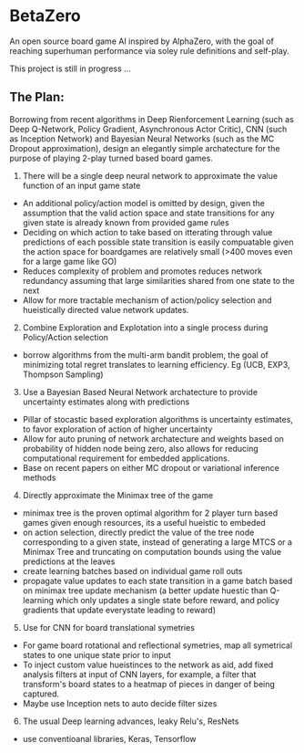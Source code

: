 # BetaZero
An open source board game AI inspired by AlphaZero, with the goal of reaching superhuman performance via soley rule definitions and self-play.

This project is still in progress ...

## The Plan:
Borrowing from recent algorithms in Deep Rienforcement Learning (such as Deep Q-Network, Policy Gradient, Asynchronous Actor Critic), CNN (such as Inception Network) and Bayesian Neural Networks (such as the MC Dropout approximation), design an elegantly simple archatecture for the purpose of playing 2-play turned based board games.

1. There will be a single deep neural network to approximate the value function of an input game state
  * An additional policy/action model is omitted by design, given the assumption that the valid action space and state transitions for any given state is already known from provided game rules
  * Deciding on which action to take based on itterating through value predictions of each possible state transition is easily compuatable given the action space for boardgames are relatively small (>400 moves even for a large game like GO)
  * Reduces complexity of problem and promotes reduces network redundancy assuming that large similarities shared from one state to the next
  * Allow for more tractable mechanism of action/policy selection and hueistically directed value network updates.

2. Combine Exploration and Explotation into a single process during Policy/Action selection
  * borrow algorithms from the multi-arm bandit problem, the goal of minimizing total regret translates to learning efficiency. Eg (UCB, EXP3, Thompson Sampling)

3. Use a Bayesian Based Neural Network archatecture to provide uncertainty estimates along with predictions
  * Pillar of stocastic based exploration algorithms is uncertainty estimates, to favor exploration of action of higher uncertainty
  * Allow for auto pruning of network archatecture and weights based on probability of hidden node being zero, also allows for reducing computational requirement for embedded applications.  
* Base on recent papers on either MC dropout or variational inference methods

4. Directly approximate the Minimax tree of the game
  * minimax tree is the proven optimal algorithm for 2 player turn based games given enough resources, its a useful hueistic to embeded
  * on action selection, directly predict the value of the tree node corresponding to a given state, instead of generating a large MTCS or a Minimax Tree and truncating on computation bounds using the value predictions at the leaves
  * create learning batches based on individual game roll outs
  * propagate value updates to each state transition in a game batch based on minimax tree update mechanism (a better update huestic than Q-learning which only updates a single state before reward, and policy gradients that update everystate leading to reward)

5. Use for CNN for board translational symetries
  * For game board rotational and reflectional symetries, map all symetrical states to one unique state prior to input
  * To inject custom value hueistinces to the network as aid, add fixed analysis filters at input of CNN layers, for example, a filter that transform's board states to a heatmap of pieces in danger of being captured.
  * Maybe use Inception nets to auto decide filter sizes 

6. The usual Deep learning advances, leaky Relu's, ResNets
  * use conventioanal libraries, Keras, Tensorflow
